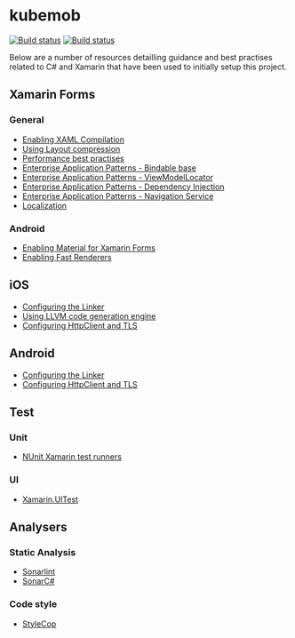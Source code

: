 # kubemob
[![Build status](https://build.appcenter.ms/v0.1/apps/f33d86fd-e112-4153-b348-75dd4a3da78d/branches/master/badge)](https://appcenter.ms)
[![Build status](https://build.appcenter.ms/v0.1/apps/b1cd9a80-419e-4515-af66-647c75796e4e/branches/master/badge)](https://appcenter.ms)

Below are a number of resources detailling guidance and best practises related to C# and Xamarin that have been used to initially setup this project.

## Xamarin Forms
### General
- [Enabling XAML Compilation](https://docs.microsoft.com/en-us/xamarin/xamarin-forms/xaml/xamlc)
- [Using Layout compression](https://developer.xamarin.com/guides/xamarin-forms/user-interface/layouts/layout-compression/)
- [Performance best practises](https://docs.microsoft.com/en-us/xamarin/cross-platform/deploy-test/memory-perf-best-practices)
- [Enterprise Application Patterns - Bindable base](https://docs.microsoft.com/en-us/xamarin/xamarin-forms/enterprise-application-patterns/mvvm#updating-views-in-response-to-changes-in-the-underlying-view-model-or-model)
- [Enterprise Application Patterns - ViewModelLocator](https://docs.microsoft.com/en-us/xamarin/xamarin-forms/enterprise-application-patterns/mvvm#automatically-creating-a-view-model-with-a-view-model-locator)
- [Enterprise Application Patterns - Dependency Injection](https://docs.microsoft.com/en-us/xamarin/xamarin-forms/enterprise-application-patterns/dependency-injection)
- [Enterprise Application Patterns - Navigation Service](https://docs.microsoft.com/en-us/xamarin/xamarin-forms/enterprise-application-patterns/navigation#Navigating_Between_Pages)
- [Localization](https://docs.microsoft.com/en-us/xamarin/xamarin-forms/app-fundamentals/localization?tabs=vswin)

### Android
- [Enabling Material for Xamarin Forms](https://docs.microsoft.com/en-us/xamarin/xamarin-forms/platform/android/)
- [Enabling Fast Renderers](https://docs.microsoft.com/en-us/xamarin/xamarin-forms/internals/fast-renderers)

## iOS
- [Configuring the Linker](https://docs.microsoft.com/en-us/xamarin/ios/deploy-test/linker?tabs=vsmac)
- [Using LLVM code generation engine](https://docs.microsoft.com/en-us/xamarin/ios/deploy-test/compiling-for-different-devices?tabs=vsmac#Code_Generation_Engine)
- [Configuring HttpClient and TLS](https://docs.microsoft.com/en-us/xamarin/cross-platform/macios/http-stack)

## Android
- [Configuring the Linker](https://docs.microsoft.com/en-us/xamarin/android/deploy-test/linker)
- [Configuring HttpClient and TLS](https://docs.microsoft.com/en-us/xamarin/android/app-fundamentals/http-stack?tabs=vswink)

## Test
### Unit
- [NUnit Xamarin test runners](https://github.com/nunit/nunit.xamarin)

### UI
- [Xamarin.UITest](https://docs.microsoft.com/en-us/xamarin/xamarin-forms/deploy-test/uitest-and-test-cloud?tabs=vswin)

## Analysers
### Static Analysis
- [Sonarlint](https://www.sonarlint.org/)
- [SonarC#](https://www.sonarsource.com/products/codeanalyzers/sonarcsharp.html)

### Code style
- [StyleCop](https://github.com/DotNetAnalyzers/StyleCopAnalyzers)
